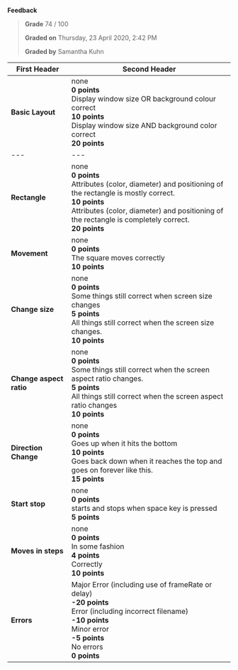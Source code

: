 **Feedback**

> **Grade** 74 / 100
>
> **Graded on** Thursday, 23 April 2020, 2:42 PM
>
> **Graded by** Samantha Kuhn

| First Header        | Second Header                                                                       |
|---------------------|-------------------------------------------------------------------------------------|
| **Basic Layout**    | none<br>**0 points**<br>Display window size OR background colour correct<br>**10 points**<br>Display window size AND background color correct<br>**20 points** |
| ---                 | ---                                                                                 |
| **Rectangle**       | none<br>**0 points**<br>Attributes (color, diameter) and positioning of the rectangle is mostly correct.<br>**10 points**<br>Attributes (color, diameter) and positioning of the rectangle is completely correct.<br>**20 points** |
| **Movement**        | none<br>**0 points**<br>The square moves correctly<br>**10 points**                   |
| **Change size**     | none<br>**0 points**<br>Some things still correct when screen size changes<br>**5 points**<br>All things still correct when the screen size changes.<br>**10 points** |
| **Change aspect ratio** | none<br>**0 points**<br>Some things still correct when the screen aspect ratio changes.<br>**5 points**<br>All things still correct when the screen aspect ratio changes<br>**10 points** |
| **Direction Change**| none<br>**0 points**<br>Goes up when it hits the bottom<br>**10 points**<br>Goes back down when it reaches the top and goes on forever like this.<br>**15 points** |
| **Start stop**      | none<br>**0 points**<br>starts and stops when space key is pressed<br>**5 points**   |
| **Moves in steps**  | none<br>**0 points**<br>In some fashion<br>**4 points**<br>Correctly<br>**10 points** |
| **Errors**          | Major Error (including use of frameRate or delay)<br>**-20 points**<br>Error (including incorrect filename)<br>**-10 points**<br>Minor error<br>**-5 points**<br>No errors<br>**0 points** |
